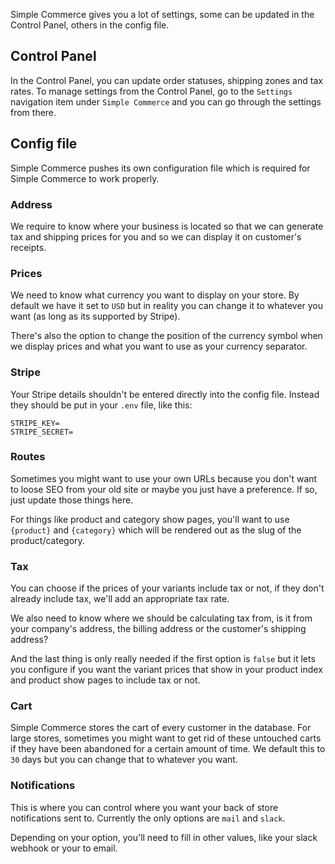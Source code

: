 Simple Commerce gives you a lot of settings, some can be updated in the Control Panel, others in the config file.

## Control Panel

In the Control Panel, you can update order statuses, shipping zones and tax rates. To manage settings from the Control Panel, go to the `Settings` navigation item under `Simple Commerce` and you can go through the settings from there.

## Config file

Simple Commerce pushes its own configuration file which is required for Simple Commerce to work properly.

### Address

We require to know where your business is located so that we can generate tax and shipping prices for you and so we can display it on customer's receipts.

### Prices

We need to know what currency you want to display on your store. By default we have it set to `USD` but in reality you can change it to whatever you want (as long as its supported by Stripe).

There's also the option to change the position of the currency symbol when we display prices and what you want to use as your currency separator. 

### Stripe

Your Stripe details shouldn't be entered directly into the config file. Instead they should be put in your `.env` file, like this:

```
STRIPE_KEY=
STRIPE_SECRET=
```

### Routes

Sometimes you might want to use your own URLs because you don't want to loose SEO from your old site or maybe you just have a preference. If so, just update those things here.

For things like product and category show pages, you'll want to use `{product}` and `{category}` which will be rendered out as the slug of the product/category.

### Tax

You can choose if the prices of your variants include tax or not, if they don't already include tax, we'll add an appropriate tax rate.

We also need to know where we should be calculating tax from, is it from your company's address, the billing address or the customer's shipping address?

And the last thing is only really needed if the first option is `false` but it lets you configure if you want the variant prices that show in your product index and product show pages to include tax or not.

### Cart

Simple Commerce stores the cart of every customer in the database. For large stores, sometimes you might want to get rid of these untouched carts if they have been abandoned for a certain amount of time. We default this to `30` days but you can change that to whatever you want.

### Notifications

This is where you can control where you want your back of store notifications sent to. Currently the only options are `mail` and `slack`.

Depending on your option, you'll need to fill in other values, like your slack webhook or your to email.
